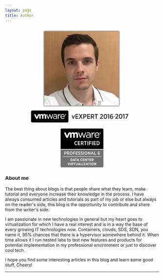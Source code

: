 ```yaml
---
layout: page
title: Author
---
```

<p align="center">
  <img src="/img/photo.jpg"/>
  <br>
  <img src="/img/vExpert2016-2017.jpg"/>
  <br><br>
  <a href="https://www.youracclaim.com/badges/c79e933b-061b-4110-b841-8c87fe1d287b/public_url">
    <img src="/img/VCP6.png"/>
  </a>
</p>  

### About me  
The best thing about blogs is that people share what they learn, make tutorial and everyone increase their knowledge in the process. I have always consumed articles and tutorials as part of my job or else but always on the reader's side, this blog is the opportunity to contribute and share from the writer's side. 

I am passionate in new technologies in general but my heart goes to virtualization for which I have a real interest and is in a way the base of every growing IT technologies now. Containers, clouds, SDS, SDN, you name it, 95% chances that there is a hypervisor somewhere behind it. When time allows it I run nested labs to test new features and products for potential implementation in my professional environment or just to discover cool tech. 

I hope you find some interesting articles in this blog and learn some good stuff, Cheers!

----------


 
